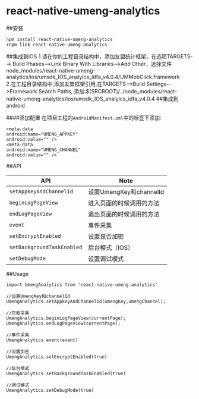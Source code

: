 # react-native-umeng-analytics
##安装
```
npm install react-native-umeng-analytics
rnpm link react-native-umeng-analytics
```

##集成到iOS
1.请在你的工程目录结构中，添加友盟统计框架，在选项TARGETS--> Build Phases-->Link Binary With Libraries-->Add Other，选择文件node_modules/react-native-umeng-analytics/ios/umsdk_IOS_analyics_idfa_v4.0.4/UMMobClick.framework<br>
2.在工程目录结构中,添加友盟框架引用,在TARGETS-->Build Settings-->Framework Search Paths, 添加:$(SRCROOT)/../node_modules/react-native-umeng-analytics/ios/umsdk_IOS_analyics_idfa_v4.0.4
##集成到android


####添加配置
在项目工程的`AndroidManifest.xml`中的<Application>标签下添加:

```
<meta-data
android:name="UMENG_APPKEY"
android:value="" />
<meta-data
android:name="UMENG_CHANNEL"
android:value="" />
```


##API

| API | Note |    
|---|---|
| `setAppkeyAndChannelId` | 设置UmengKey和channelId |
| `beginLogPageView` | 进入页面的时候调用的方法 |
| `endLogPageView` | 退出页面的时候调用的方法 |
| `event` | 事件采集 |
| `setEncryptEnabled` | 设置是否加密 |
| `setBackgroundTaskEnabled` | 后台模式（IOS） |
| `setDebugMode` | 设置调试模式 |



##Usage

```
import UmengAnalytics from 'react-native-umeng-analytics'

//设置UmengKey和channelId
UmengAnalytics.setAppkeyAndChannelId(umengKey,umengChannel);

//页面采集
UmengAnalytics.beginLogPageView(currentPage);
UmengAnalytics.endLogPageView(currentPage);

//事件采集
UmengAnalytics.event(event)

//设置加密
UmengAnalytics.setEncryptEnabled(true)

//后台模式
UmengAnalytics.setBackgroundTaskEnabled(true)

//调试模式
UmengAnalytics.setDebugMode(true)

```

